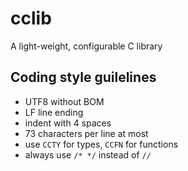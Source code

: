 # cclib
A light-weight, configurable C library

## Coding style guilelines
 - UTF8 without BOM
 - LF line ending
 - indent with 4 spaces
 - 73 characters per line at most
 - use `CCTY` for types, `CCFN` for functions
 - always use `/* */` instead of `//`
